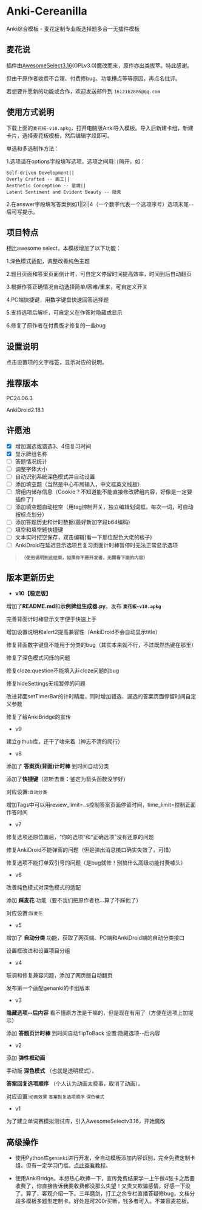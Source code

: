 # Anki-Cereanilla
 Anki综合模板 - 麦花定制专业版选择题多合一无插件模板

## 麦花说

 插件由[AwesomeSelect3.16](https://github.com/git9527/anki-awesome-select)(GPLv3.0)魔改而来，原作亦出类拔萃。特此感谢。

 但由于原作者收费不合理、付费修bug、功能槽点等等原因，再点名批评。

 若想要许愿新的功能或合作，欢迎发送邮件到 `1612162886@qq.com`

## 使用方式说明

  下载上面的`麦花板-v10.apkg`，打开电脑版Anki导入模板。导入后新建卡组，新建卡片，选择麦花板模板，然后编辑字段即可。
  
  单选和多选制作方法：
  
  1.选项请在options字段填写选项，选项之间用`||`隔开，如：
  
  ```
  Self-driven Development||
  Overly Crafted -- 画工||
  Aesthetic Conception -- 意境||
  Latent Sentiment and Evident Beauty -- 隐秀
  ```

  2.在answer字段填写答案例如1||2||4（一个数字代表一个选项序号）选项末尾`--`后可写提示。
  
## 项目特点
相比awesome select，本模板增加了以下功能：
 
 1.深色模式适配，调整改善纯色主题
 
 2.题目页面和答案页面倒计时，可自定义停留时间提高效率，时间到后自动翻页
 
 3.根据作答正确情况自动选择简单/困难/重来，可自定义开关
 
 4.PC端快捷键，用数字键盘快速回答选择题

 5.支持选项后解析，可自定义在作答时隐藏或显示

 6.修复了原作者在付费版才修复的一些bug

## 设置说明
 点击设置项的文字标签，显示对应的说明。

## 推荐版本
PC24.06.3

AnkiDroid2.18.1


## 许愿池
- [x] 增加漏选或错选3、4倍复习时间
- [x] 显示牌组名称
- [ ] 答题情况统计
- [ ] 调整字体大小
- [ ] 自动识别系统深色模式并自动设置
- [ ] 添加填空题（当然是中心布局输入，中文框英文线板）
- [ ] 牌组内储存信息（Cookie？不知道能不能直接修改牌组内容，好像是一定要插件了）
- [ ] 添加填空题自动挖空（用tag控制开关，独立编辑划词框，每次一词，可自动按标点划分）
- [ ] 添加答题历史和计时数据(最好新加字段b64编码)
- [ ] 填空和填空题快捷键
- [ ] 文本实时挖空保存，双击编辑(看一下那位配色大佬的板子)
- [ ] AnkiDroid在延迟显示选项且复习页面计时棒暂停时无法正常显示选项

 > **`（使用说明到此结束，如果你不是开发者，无需看下面的内容）`**

## 版本更新历史
 - **v10【稳定版】**

 增加了**README.md**和**示例牌组生成器.py**。发布 **`麦花板-v10.apkg`**

 完善背面计时棒显示文字便于快速上手
 
 增加设置说明和alert2提高兼容性（AnkiDroid不会自动显示title）
 
 修复背面数字键盘不能用于分类的bug（其实本来就不行，不过既然热键在那里）
 
 修复了深色模式闪烁的问题
 
 修复cloze:question不能填入非cloze问题的bug
 
 修复hideSettings无视暂停的问题
 
 改进背面setTimerBar的计时精度，同时增加错选、漏选的答案页面停留时间自定义参数
 
 修复了给AnkiBridge的宣传
 
 - v9
 
 建立github库，还干了啥来着（神志不清的爬行）
 
 - v8
 
 添加了 **答案页(背面)计时棒** 到时间自动分类
 
 添加了**快捷键**（监听去重：鉴定为箭头函数没学好）
 
 对应设置:`自动分类`
 
 增加Tags中可以用review_limit=..s控制答案页面停留时间，time_limit=控制正面作答时间
 
 - v7
 
 修复选项还原位置后，“你的选项”和“正确选项”没有还原的问题
 
 修复AnkiDroid不能弹窗的问题（但是弹出消息接口确实失效了，可惜）
 
 修复选项不能打单双引号的问题（是bug就修！别搞什么高级功能付费噱头）
 
 - v6
 
 改善纯色模式对深色模式的适配
 
 添加 **踩麦花** 功能（要不我们把原作者也...算了不踩他了）
 
 对应设置:`踩麦花`
 
 - v5
 
 增加了 **自动分类** 功能，获取了网页端、PC端和AnkiDroid端的自动分类接口
 
 设置框改进和设置项目分组
 
 - v4
 
 联调和修复兼容问题，添加了网页版自动翻页
 
 发布第一个适配genanki的卡组版本
 
 - v3
 
 **隐藏选项--后内容** 看不懂原方法是干嘛的，但是现在有用了（方便在选项上加提示）
 
 添加 **答题页计时棒** 到时间自动flipToBack 设置:隐藏选项--后内容
 
 - v2
 
 添加 **弹性框动画** 
 
 手动版 **深色模式** （也就是透明模式），
 
 **答案回复选项顺序** （个人认为动画太费事，取消了动画）。
 
 对应设置:`动画效果` `答案恢复选项顺序` `深色模式`
 
 - v1
 
 为了建立单词赛模拟测试库，引入AwesomeSelectv3.16，开始魔改




## 高级操作

 - 使用Python库`genanki`进行开发，全自动模板添加内容识别，完全免费定制卡组。但有一定学习门槛。[点此查看教程](https://blog.csdn.net/qq_41019645)。

 - 使用AnkiBridge。本想热心吹捧一下，宣传免费结果学一上午做4张卡之后要收费了，你直接告诉我要收费都没那么失望！又贵又欺骗感情，好感一下没了。算了，客观介绍一下。三年磨剑，打工之余专栏直播答疑修bug，文档分段多模板多题型定制卡。[](https://www.bilibili.com/video/BV1dC4y1H7AX/?share_source=copy_web&vd_source=51275748fc000964155b7039b81eac25)好处是可200r买断，钱多者可入。不兼容麦花板。